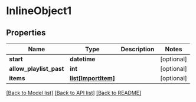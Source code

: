 # InlineObject1

## Properties
Name | Type | Description | Notes
------------ | ------------- | ------------- | -------------
**start** | **datetime** |  | [optional] 
**allow_playlist_past** | **int** |  | [optional] 
**items** | [**list[ImportItem]**](ImportItem.md) |  | [optional] 

[[Back to Model list]](../README.md#documentation-for-models) [[Back to API list]](../README.md#documentation-for-api-endpoints) [[Back to README]](../README.md)


